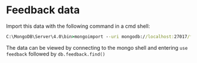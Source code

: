 # Feedback data

Import this data with the following command in a cmd shell:

```cmd
C:\MongoDB\Server\4.0\bin>mongoimport --uri mongodb://localhost:27017/feedback --collection feedback --drop --file C:\Users\wasadmin\Documents\testing\grp01\data\managerfeedback.json --jsonArray
```

The data can be viewed by connecting to the mongo shell and entering `use feedback` followed by `db.feedback.find()`

